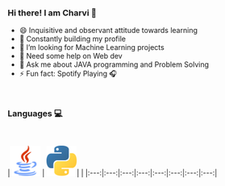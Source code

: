 ### Hi there! I am Charvi 👋

- 😄 Inquisitive and observant attitude towards learning
- 🌱 Constantly building my profile
- 👯 I’m looking for Machine Learning projects
- 🤔 Need some help on Web dev
- 💬 Ask me about JAVA programming and Problem Solving 
- ⚡ Fun fact: Spotify Playing 🎧


<br>

### Languages 💻

<br>

|<a href="https://www.java.com/en/"><img src="https://github.com/kcharvi/kcharvi/blob/master/assests/Languages/java.svg" width=60></a> |
<a href="https://www.python.org/"><img src="https://github.com/kcharvi/kcharvi/blob/master/assests/Languages/python.svg" width=60></a>|  |
|:---:|:---:|:---:|:---:|:---:|:---:|:---:|:---:|

